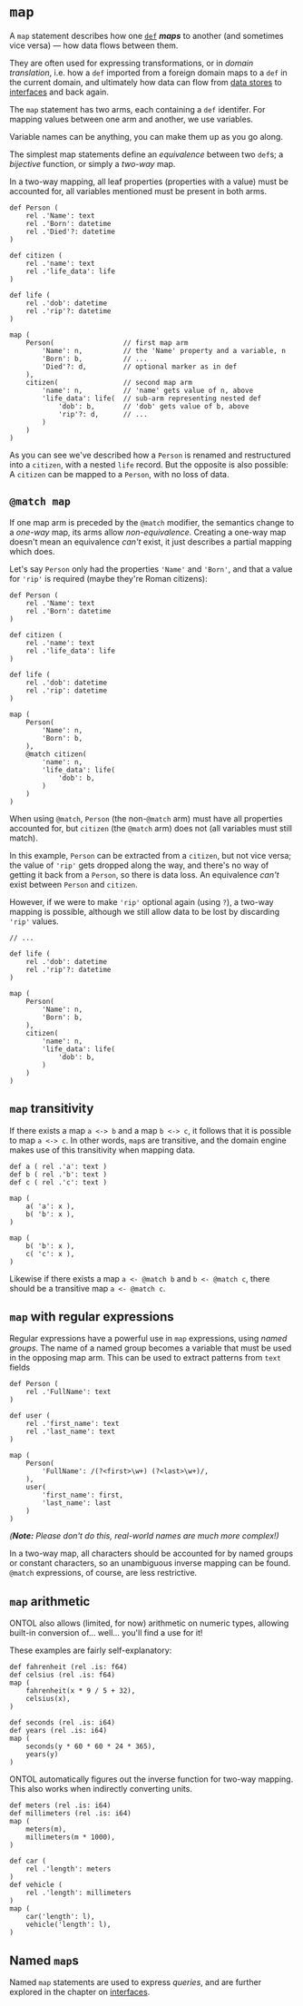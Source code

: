 # `map`

A `map` statement describes how one [`def`](def.md) ***maps*** to another (and sometimes vice versa) — how data flows between them.

They are often used for expressing transformations, or in _domain translation_, i.e. how a `def` imported from a foreign domain maps to a `def` in the current domain, and ultimately how data can flow from [data stores](data_stores.md) to [interfaces](interfaces.md) and back again.

The `map` statement has two arms, each containing a `def` identifer. For mapping values between one arm and another, we use variables.

Variable names can be anything, you can make them up as you go along.

The simplest map statements define an _equivalence_ between two `def`s; a _bijective_ function, or simply a _two-way_ map.

In a two-way mapping, all leaf properties (properties with a value) must be accounted for, all variables mentioned must be present in both arms.

```ontol
def Person (
    rel .'Name': text
    rel .'Born': datetime
    rel .'Died'?: datetime
)

def citizen (
    rel .'name': text
    rel .'life_data': life
)

def life (
    rel .'dob': datetime
    rel .'rip'?: datetime
)

map (
    Person(                 // first map arm
        'Name': n,          // the 'Name' property and a variable, n
        'Born': b,          // ...
        'Died'?: d,         // optional marker as in def
    ),
    citizen(                // second map arm
        'name': n,          // 'name' gets value of n, above
        'life_data': life(  // sub-arm representing nested def
            'dob': b,       // 'dob' gets value of b, above
            'rip'?: d,      // ...
        )
    )
)
```

As you can see we've described how a `Person` is renamed and restructured into a `citizen`, with a nested `life` record. But the opposite is also possible: A `citizen` can be mapped to a `Person`, with no loss of data.


## `@match map`

If one map arm is preceded by the `@match` modifier, the semantics change to a _one-way_ map, its arms allow _non-equivalence_. Creating a one-way map doesn't mean an equivalence _can't_ exist, it just describes a partial mapping which does.

Let's say `Person` only had the properties `'Name'` and `'Born'`, and that a value for `'rip'` is required (maybe they're Roman citizens):

```ontol
def Person (
    rel .'Name': text
    rel .'Born': datetime
)

def citizen (
    rel .'name': text
    rel .'life_data': life
)

def life (
    rel .'dob': datetime
    rel .'rip': datetime
)

map (
    Person(
        'Name': n,
        'Born': b,
    ),
    @match citizen(
        'name': n,
        'life_data': life(
            'dob': b,
        )
    )
)
```

When using `@match`, `Person` (the non-`@match` arm) must have all properties accounted for, but `citizen` (the `@match` arm) does not (all variables must still match).

In this example, `Person` can be extracted from a `citizen`, but not vice versa; the value of `'rip'` gets dropped along the way, and there's no way of getting it back from a `Person`, so there is data loss. An equivalence _can't_ exist between `Person` and `citizen`.

However, if we were to make `'rip'` optional again (using `?`), a two-way mapping is possible, although we still allow data to be lost by discarding `'rip'` values.

```ontol
// ...

def life (
    rel .'dob': datetime
    rel .'rip'?: datetime
)

map (
    Person(
        'Name': n,
        'Born': b,
    ),
    citizen(
        'name': n,
        'life_data': life(
            'dob': b,
        )
    )
)
```


## `map` transitivity

If there exists a map `a <-> b` and a map `b <-> c`, it follows that it is possible to map `a <-> c`. In other words, `map`s are transitive, and the domain engine makes use of this transitivity when mapping data.

```ontol
def a ( rel .'a': text )
def b ( rel .'b': text )
def c ( rel .'c': text )

map (
    a( 'a': x ),
    b( 'b': x ),
)

map (
    b( 'b': x ),
    c( 'c': x ),
)
```

Likewise if there exists a map `a <- @match b` and `b <- @match c`, there should be a transitive map `a <- @match c`.


## `map` with regular expressions

Regular expressions have a powerful use in `map` expressions, using _named groups_. The name of a named group becomes a variable that must be used in the opposing map arm. This can be used to extract patterns from `text` fields

```ontol
def Person (
    rel .'FullName': text
)

def user (
    rel .'first_name': text
    rel .'last_name': text
)

map (
    Person(
        'FullName': /(?<first>\w+) (?<last>\w+)/,
    ),
    user(
        'first_name': first,
        'last_name': last
    )
)
```

_(**Note:** Please don't do this, real-world names are much more complex!)_

In a two-way map, all characters should be accounted for by named groups or constant characters, so an unambiguous inverse mapping can be found. `@match` expressions, of course, are less restrictive.


## `map` arithmetic

ONTOL also allows (limited, for now) arithmetic on numeric types, allowing built-in conversion of... well... you'll find a use for it!

These examples are fairly self-explanatory:

```ontol
def fahrenheit (rel .is: f64)
def celsius (rel .is: f64)
map (
    fahrenheit(x * 9 / 5 + 32),
    celsius(x),
)

def seconds (rel .is: i64)
def years (rel .is: i64)
map (
    seconds(y * 60 * 60 * 24 * 365),
    years(y)
)
```

ONTOL automatically figures out the inverse function for two-way mapping. This also works when indirectly converting units.


```ontol
def meters (rel .is: i64)
def millimeters (rel .is: i64)
map (
    meters(m),
    millimeters(m * 1000),
)

def car (
    rel .'length': meters
)
def vehicle (
    rel .'length': millimeters
)
map (
    car('length': l),
    vehicle('length': l),
)
```


## Named `map`s

Named `map` statements are used to express _queries_, and are further explored in the chapter on [interfaces](interfaces.md).
